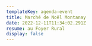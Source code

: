 ```yaml
---
templateKey: agenda-event
title: Marché de Noël Montanay
date: 2022-12-11T11:34:02.291Z
resume: au Foyer Rural
display: false
---
```

